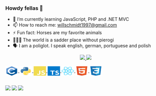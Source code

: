 ### Howdy fellas 🤠

- 🌱 I’m currently learning JavaScript, PHP and .NET MVC
- 📫 How to reach me: willschmidt1997@gmail.com
- ⚡ Fun fact: Horses are my favorite animals
- 🧑🏻‍🍳 The world is a sadder place without pierogi
- 🗣️ I am a poliglot. I speak english, german, portuguese and polish

<div align="center">
  <a href="https://github.com/WillSchmidt97">
  <img height="180em" src="https://github-readme-stats.vercel.app/api?username=WillSchmidt97&show_icons=true&theme=dark&include_all_commits=true&count_private=true"/>
  <img height="180em" src="https://github-readme-stats.vercel.app/api/top-langs/?username=WillSchmidt97&layout=compact&langs_count=7&theme=dark"/>
</div>

<div style="display: inline_block"><br>
  <img align="center" alt="Will-C" height="30" width="40" src="https://github.com/devicons/devicon/blob/master/icons/c/c-original.svg">
  <img align="center" alt="Will-Python" height="30" width="40" src="https://raw.githubusercontent.com/devicons/devicon/master/icons/python/python-original.svg">
  <img align="center" alt="Will-JS" height="30" width="40" src="https://raw.githubusercontent.com/devicons/devicon/master/icons/javascript/javascript-plain.svg">
  <img align="center" alt="Will-TS" height="30" width="40" src="https://raw.githubusercontent.com/devicons/devicon/master/icons/typescript/typescript-plain.svg">
  <img align="center" alt="Will-React" height="30" width="40" src="https://raw.githubusercontent.com/devicons/devicon/master/icons/react/react-original.svg">
  <img align="center" alt="Will-HTML" height="30" width="40" src="https://raw.githubusercontent.com/devicons/devicon/master/icons/html5/html5-original.svg">
  <img align="center" alt="Will-CSS" height="30" width="40" src="https://raw.githubusercontent.com/devicons/devicon/master/icons/css3/css3-original.svg">
</div>

##

<div>
  <a href = "mailto:willschmidt1997@gmail.com"><img src="https://img.shields.io/badge/-Gmail-%23333?style=for-the-badge&logo=gmail&logoColor=white" target="_blank"></a>
  <a href = "https://www.linkedin.com/in/william-schmidt-587a1b221/" target="_blank"><img src="https://img.shields.io/badge/-LinkedIn-%230077B5?style=for-the-badge&logo=linkedin&logoColor=white" target="_blank"></a> 
  <a href = "https://t.me/dev_bill" target="_blank"><img src="https://img.shields.io/badge/Telegram-2CA5E0?style=for-the-badge&logo=telegram&logoColor=white"></a> 
</div>
